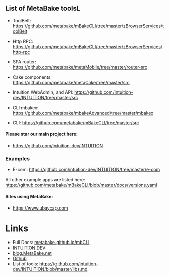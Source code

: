 
## List of MetaBake toolsL

- ToolBelt: https://github.com/metabake/mBakeCLI/tree/master/zBrowserServices/toolBelt
- Http RPC: https://github.com/metabake/mBakeCLI/tree/master/zBrowserServices/http-rpc
- SPA router: https://github.com/metabake/metaMobile/tree/master/router-src
- Cake components: https://github.com/metabake/metaCake/tree/master/src

- Intuition WebAdmin, and API: https://github.com/intuition-dev/INTUITION/tree/master/src
- CLI mbakex: https://github.com/metabake/mbakeAdvanced/tree/master/mbakex
- CLI: https://github.com/metabake/mBakeCLI/tree/master/src


#### Please star our main project here:
- https://github.com/intuition-dev/INTUITION


### Examples

- E-com: https://github.com/intuition-dev/INTUITION/tree/master/e-com

All other example apps are listed here: https://github.com/metabake/mBakeCLI/blob/master/docs/versions.yaml

#### Sites using MetaBake:
- https://www.ubaycap.com


# Links
- Full Docs: [metabake.github.io/mbCLI](http://metabake.github.io/mbCLI)
- [INTUITION.DEV](https://www.INTUITION.DEV)
- [blog.MetaBake.net](http://blog.MetaBake.net)
- [Github](http://git.INTUITION.DEV)
- List of tools: https://github.com/intuition-dev/INTUITION/blob/master/libs.md




